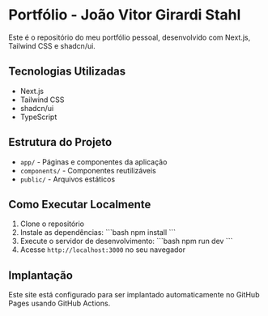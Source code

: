 # Portfólio - João Vitor Girardi Stahl

Este é o repositório do meu portfólio pessoal, desenvolvido com Next.js, Tailwind CSS e shadcn/ui.

## Tecnologias Utilizadas

- Next.js
- Tailwind CSS
- shadcn/ui
- TypeScript

## Estrutura do Projeto

- `app/` - Páginas e componentes da aplicação
- `components/` - Componentes reutilizáveis
- `public/` - Arquivos estáticos

## Como Executar Localmente

1. Clone o repositório
2. Instale as dependências:
   \`\`\`bash
   npm install
   \`\`\`
3. Execute o servidor de desenvolvimento:
   \`\`\`bash
   npm run dev
   \`\`\`
4. Acesse `http://localhost:3000` no seu navegador

## Implantação

Este site está configurado para ser implantado automaticamente no GitHub Pages usando GitHub Actions.

